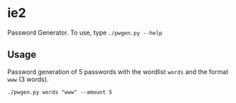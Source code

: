 ie2
========

Password Generator. To use, type `./pwgen.py --help`

## Usage
Password generation of 5 passwords with the wordlist `words` and the format `www` (3 words).

```
./pwgen.py words "www" --amount 5
```
